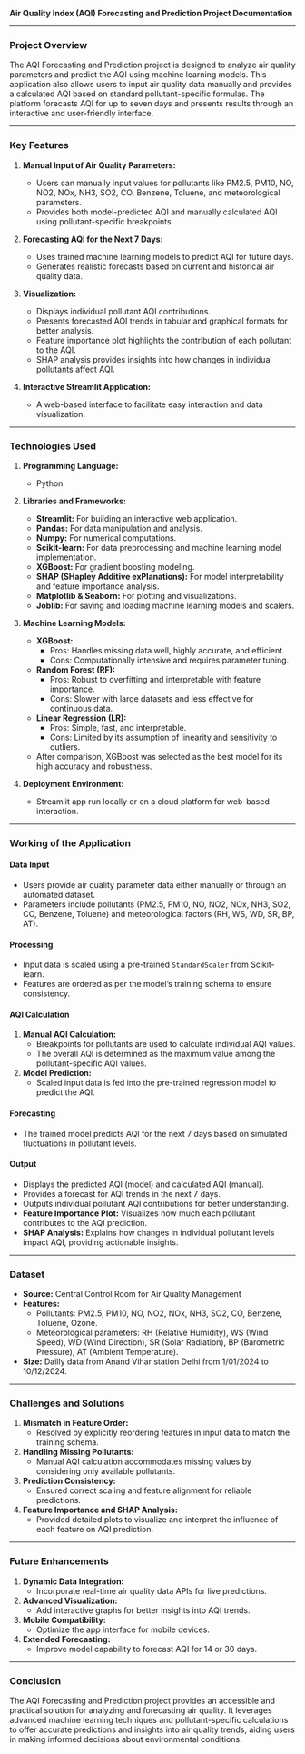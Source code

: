 **Air Quality Index (AQI) Forecasting and Prediction Project Documentation**

---

### **Project Overview**
The AQI Forecasting and Prediction project is designed to analyze air quality parameters and predict the AQI using machine learning models. This application also allows users to input air quality data manually and provides a calculated AQI based on standard pollutant-specific formulas. The platform forecasts AQI for up to seven days and presents results through an interactive and user-friendly interface.

---

### **Key Features**
1. **Manual Input of Air Quality Parameters:**
   - Users can manually input values for pollutants like PM2.5, PM10, NO, NO2, NOx, NH3, SO2, CO, Benzene, Toluene, and meteorological parameters.
   - Provides both model-predicted AQI and manually calculated AQI using pollutant-specific breakpoints.

2. **Forecasting AQI for the Next 7 Days:**
   - Uses trained machine learning models to predict AQI for future days.
   - Generates realistic forecasts based on current and historical air quality data.

3. **Visualization:**
   - Displays individual pollutant AQI contributions.
   - Presents forecasted AQI trends in tabular and graphical formats for better analysis.
   - Feature importance plot highlights the contribution of each pollutant to the AQI.
   - SHAP analysis provides insights into how changes in individual pollutants affect AQI.

4. **Interactive Streamlit Application:**
   - A web-based interface to facilitate easy interaction and data visualization.

---

### **Technologies Used**
1. **Programming Language:**
   - Python

2. **Libraries and Frameworks:**
   - **Streamlit:** For building an interactive web application.
   - **Pandas:** For data manipulation and analysis.
   - **Numpy:** For numerical computations.
   - **Scikit-learn:** For data preprocessing and machine learning model implementation.
   - **XGBoost:** For gradient boosting modeling.
   - **SHAP (SHapley Additive exPlanations):** For model interpretability and feature importance analysis.
   - **Matplotlib & Seaborn:** For plotting and visualizations.
   - **Joblib:** For saving and loading machine learning models and scalers.

3. **Machine Learning Models:**
   - **XGBoost:**
     - Pros: Handles missing data well, highly accurate, and efficient.
     - Cons: Computationally intensive and requires parameter tuning.
   - **Random Forest (RF):**
     - Pros: Robust to overfitting and interpretable with feature importance.
     - Cons: Slower with large datasets and less effective for continuous data.
   - **Linear Regression (LR):**
     - Pros: Simple, fast, and interpretable.
     - Cons: Limited by its assumption of linearity and sensitivity to outliers.
   - After comparison, XGBoost was selected as the best model for its high accuracy and robustness.

4. **Deployment Environment:**
   - Streamlit app run locally or on a cloud platform for web-based interaction.

---

### **Working of the Application**
#### **Data Input**
- Users provide air quality parameter data either manually or through an automated dataset.
- Parameters include pollutants (PM2.5, PM10, NO, NO2, NOx, NH3, SO2, CO, Benzene, Toluene) and meteorological factors (RH, WS, WD, SR, BP, AT).

#### **Processing**
- Input data is scaled using a pre-trained `StandardScaler` from Scikit-learn.
- Features are ordered as per the model’s training schema to ensure consistency.

#### **AQI Calculation**
1. **Manual AQI Calculation:**
   - Breakpoints for pollutants are used to calculate individual AQI values.
   - The overall AQI is determined as the maximum value among the pollutant-specific AQI values.
2. **Model Prediction:**
   - Scaled input data is fed into the pre-trained regression model to predict the AQI.

#### **Forecasting**
- The trained model predicts AQI for the next 7 days based on simulated fluctuations in pollutant levels.

#### **Output**
- Displays the predicted AQI (model) and calculated AQI (manual).
- Provides a forecast for AQI trends in the next 7 days.
- Outputs individual pollutant AQI contributions for better understanding.
- **Feature Importance Plot:** Visualizes how much each pollutant contributes to the AQI prediction.
- **SHAP Analysis:** Explains how changes in individual pollutant levels impact AQI, providing actionable insights.

---

### **Dataset**
- **Source:** Central Control Room for Air Quality Management
- **Features:**
  - Pollutants: PM2.5, PM10, NO, NO2, NOx, NH3, SO2, CO, Benzene, Toluene, Ozone.
  - Meteorological parameters: RH (Relative Humidity), WS (Wind Speed), WD (Wind Direction), SR (Solar Radiation), BP (Barometric Pressure), AT (Ambient Temperature).
- **Size:** Dailly data from Anand Vihar station Delhi from 1/01/2024 to 10/12/2024.

---

### **Challenges and Solutions**
1. **Mismatch in Feature Order:**
   - Resolved by explicitly reordering features in input data to match the training schema.
2. **Handling Missing Pollutants:**
   - Manual AQI calculation accommodates missing values by considering only available pollutants.
3. **Prediction Consistency:**
   - Ensured correct scaling and feature alignment for reliable predictions.
4. **Feature Importance and SHAP Analysis:**
   - Provided detailed plots to visualize and interpret the influence of each feature on AQI prediction.

---

### **Future Enhancements**
1. **Dynamic Data Integration:**
   - Incorporate real-time air quality data APIs for live predictions.
2. **Advanced Visualization:**
   - Add interactive graphs for better insights into AQI trends.
3. **Mobile Compatibility:**
   - Optimize the app interface for mobile devices.
4. **Extended Forecasting:**
   - Improve model capability to forecast AQI for 14 or 30 days.

---

### **Conclusion**
The AQI Forecasting and Prediction project provides an accessible and practical solution for analyzing and forecasting air quality. It leverages advanced machine learning techniques and pollutant-specific calculations to offer accurate predictions and insights into air quality trends, aiding users in making informed decisions about environmental conditions.

